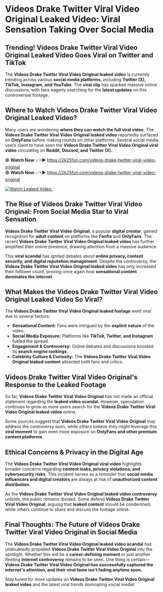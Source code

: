 # Videos Drake Twitter Viral Video Original Leaked Video: Viral Sensation Taking Over Social Media

## **Trending! Videos Drake Twitter Viral Video Original Leaked Video Goes Viral on Twitter and TikTok**
The **Videos Drake Twitter Viral Video Original leaked video** is currently trending across various **social media platforms**, including **Twitter (X), TikTok, Instagram, and YouTube**. The **viral clip** has sparked massive online discussions, with fans eagerly searching for the **latest updates** on this controversial footage.

## **Where to Watch Videos Drake Twitter Viral Video Original Leaked Video?**
Many users are wondering **where they can watch the full viral video**. The **Videos Drake Twitter Viral Video Original leaked video** reportedly surfaced on **OnlyFans** before making rounds on other platforms. Several social media users claim to have seen the **Videos Drake Twitter Viral Video Original viral video** circulating on **Reddit, Discord, and Twitter (X).**

🟢 **Watch Now** ✅=► https://2k25fun.com/videos-drake-twitter-viral-video-original  
🟢 **Watch Now** ✅=► https://2k25fun.com/videos-drake-twitter-viral-video-original  

[![Watch Leaked Video.](https://miro.medium.com/v2/resize:fit:828/format:webp/1*cilzJN44JGOrTw9NJCrNHA.gif "Watch Leaked Video")](https://2k25fun.com/videos-drake-twitter-viral-video-original)

## **The Rise of Videos Drake Twitter Viral Video Original: From Social Media Star to Viral Sensation**
**Videos Drake Twitter Viral Video Original**, a popular **digital creator**, gained recognition for **adult content** on platforms like **Fanfix** and **OnlyFans**. The recent **Videos Drake Twitter Viral Video Original leaked video** has further amplified their online presence, drawing attention from a massive audience.

This **viral scandal** has ignited debates about **online privacy, content security, and digital reputation management**. Despite the controversy, the **Videos Drake Twitter Viral Video Original leaked video** has only increased their follower count, proving once again how **sensational content dominates the internet**.

## **What Makes the Videos Drake Twitter Viral Video Original Leaked Video So Viral?**
The **Videos Drake Twitter Viral Video Original leaked footage** went viral due to several factors:
- **Sensational Content:** Fans were intrigued by the **explicit nature** of the video.
- **Social Media Exposure:** Platforms like **TikTok, Twitter, and Instagram** fueled the spread.
- **Engagement & Controversy:** Online debates and discussions boosted its **search engine rankings**.
- **Celebrity Culture & Curiosity:** The **Videos Drake Twitter Viral Video Original leaked content** attracted both fans and critics.

## **Videos Drake Twitter Viral Video Original's Response to the Leaked Footage**
So far, **Videos Drake Twitter Viral Video Original** has not made an official statement regarding the **leaked video scandal**. However, speculation continues to grow as more users search for the **Videos Drake Twitter Viral Video Original leaked video** online.

Some sources suggest that **Videos Drake Twitter Viral Video Original** may address the controversy soon, while others believe they might leverage this **viral moment** to gain even more exposure on **OnlyFans and other premium content platforms**.

## **Ethical Concerns & Privacy in the Digital Age**
The **Videos Drake Twitter Viral Video Original viral video** highlights broader concerns regarding **content leaks, privacy violations, and cybersecurity risks**. This incident serves as a reminder that **social media influencers and digital creators** are always at risk of **unauthorized content distribution**.

As the **Videos Drake Twitter Viral Video Original leaked video controversy** unfolds, the public remains divided. Some defend **Videos Drake Twitter Viral Video Original**, arguing that **leaked content** should be condemned, while others continue to share and discuss the footage online.

## **Final Thoughts: The Future of Videos Drake Twitter Viral Video Original in Social Media**
The **Videos Drake Twitter Viral Video Original leaked video scandal** has undoubtedly propelled **Videos Drake Twitter Viral Video Original** into the spotlight. Whether this will be a **career-defining moment** or just another fleeting **internet controversy** remains to be seen. One thing is certain—**Videos Drake Twitter Viral Video Original has successfully captured the internet's attention, and their viral fame isn't fading anytime soon.**

Stay tuned for more updates on **Videos Drake Twitter Viral Video Original leaked video** and the latest viral trends dominating social media!
